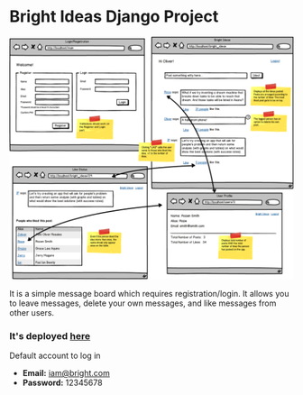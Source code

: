 # Bright Ideas Django Project

![Image to recreate](static_files/images/bright_ideas_templates.png)

It is a simple message board which requires registration/login. It allows you to leave messages, delete your own messages, and like messages from other users.

### It's deployed [here](http://3.131.97.33/)

Default account to log in
* **Email:** iam@bright.com
* **Password:** 12345678
